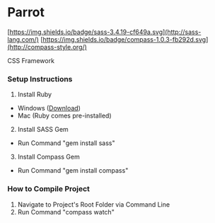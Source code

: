 # Parrot
[https://img.shields.io/badge/sass-3.4.19-cf649a.svg](http://sass-lang.com/) [https://img.shields.io/badge/compass-1.0.3-fb292d.svg](http://compass-style.org/)

CSS Framework

### Setup Instructions
1. Install Ruby
  * Windows ([Download](http://rubyinstaller.org/))
  * Mac (Ruby comes pre-installed)
2. Install SASS Gem
  * Run Command "gem install sass"
3. Install Compass Gem
  * Run Command "gem install compass"

### How to Compile Project
1. Navigate to Project's Root Folder via Command Line
2. Run Command "compass watch"
